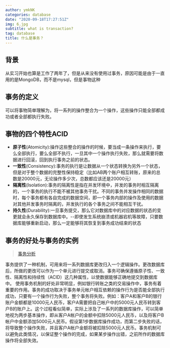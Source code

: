 ```yaml
---
author: ymkNK
categories: database
date: "2020-09-18T17:27:51Z"
img: 6.jpg
subtitle: what is transaction?
tag: database
title: 什么是事务？
---
```

## 背景
从实习开始也算是工作了两年了，但是从来没有使用过事务，原因可能是由于一直用的是MongoDB，而不是mysql，但是事物这种

## 事务的定义
可以将事物简单理解为，将一系列的操作整合为一个操作，这些操作只能全部都成功或者全部都执行失败。
## 事物的四个特性ACID
- **原子性**(Atomicity):操作这些整合的操作的时候，要当成一条操作来执行，要么全部执行，要么全部不执行，一旦其中一个操作执行失败，那么就需要将数据进行回滚，回到执行事务之前的状态。
- **一致性**(Consistency):事务的执行是让数据从一个状态转换为另外一个状态，但是对于整个数据的完整性保持稳定（比如AB两个账户相互转账，原来的总数是20000元，无论操作多少次，总数都应该还是20000元）
- **隔离性**(Isolation):事务的隔离性是指在并发环境中，并发的事务时相互隔离的，一个事务的执行不能不被其他事务干扰。不同的事务并发操作相同的数据时，每个事务都有各自完成的数据空间，即一个事务内部的操作及使用的数据对其他并发事务时隔离的，并发执行的各个事务之间不能相互干扰。
- **持久性**(Durability):一旦事务提交，那么它对数据库中的对应数据的状态的变更就会永久保存到数据库中。--即使发生系统崩溃或机器宕机等故障，只要数据库能够重新启动，那么一定能够将其恢复到事务成功结束的状态

## 事务的好处与事务的实例
>[事务分析](https://www.cnblogs.com/printN/p/6404776.html)

事务提供了一种机制，可用来将一系列数据库更改归入一个逻辑操作。更改数据库后，所做的更改可以作为一个单元进行提交或取消。事务可确保遵循原子性、一致性、隔离性和持续性（ACID）这几种属性，以使数据能够正确地提交到数据库中。
使用事务机制的好处非常明显，例如银行转账之类的交易操作中，事务有着重要的作用。事务的成功取决于事务单元帐户相互依赖的操作行为是否能全部执行成功，只要有一个操作行为失败，整个事务将失败。例如：客户A和客户B的银行账户金额都是10000元人民币，客户A需要把自己帐户中的5000元人民币转到客户B的账户上。这个过程看似简单，实际上涉及了一系列的数据库操作，可以简单地视为两步基本操作，即从客户A帐户的金额中扣除5000元人民币，以及将客户B帐户中金额添加5000元人民币。假设第1步数据库操作成功，而第二步失败的话，将导致整个操作失败，并且客户A帐户金额将被扣除5000元人民币。事务机制可以避免此类情况，以保证整个操作的完成，如果某步操作出错，之前所作的数据库操作将全部失效。

